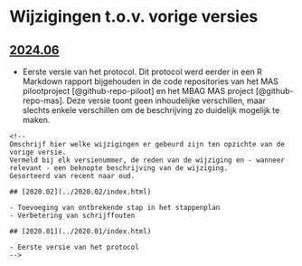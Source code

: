 # Wijzigingen t.o.v. vorige versies

## [2024.06](../2024.06/index.html)

-   Eerste versie van het protocol. Dit protocol werd eerder in een R Markdown rapport bijgehouden in de code repositories van het MAS pilootproject [@github-repo-piloot] en het MBAG MAS project [@github-repo-mas]. Deze versie toont geen inhoudelijke verschillen, maar slechts enkele verschillen om de beschrijving zo duidelijk mogelijk te maken.

```{=html}
<!--
Omschrijf hier welke wijzigingen er gebeurd zijn ten opzichte van de vorige versie. 
Vermeld bij elk versienummer, de reden van de wijziging en - wanneer relevant - een beknopte beschrijving van de wijziging.
Gesorteerd van recent naar oud. 

## [2020.02](../2020.02/index.html)

- Toevoeging van ontbrekende stap in het stappenplan
- Verbetering van schrijffouten

## [2020.01](../2020.01/index.html)

- Eerste versie van het protocol
-->
```
